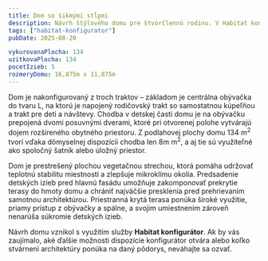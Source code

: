 ```yaml
---
title: Dom so šikmými stĺpmi
description: Návrh štýlového domu pre štvorčlennú rodinu. V Habitat konfigurátore sme skombinovali optimalizovanú centrálnu dispozíciu a luxusné stvárnenie architektúry. Všetky presklenia smerom do záhrady majú nadštandarné rozmery, ktoré nadväzujú na výšku tienenia a prekrytia terasy. Na fasáde je použitá kombinácia tehlového obkladu s bielou omietkou, doplnenou antracitovými rámami okien.
tags: ["habitat-konfigurator"]
pubDate: 2025-08-20

vykurovanaPlocha: 134
uzitkovaPlocha: 134
pocetIzieb: 5
rozmeryDomu: 16,875m x 11,875m
---
```


Dom je nakonfigurovaný z troch traktov – základom je centrálna obývačka do tvaru L, na ktorú je napojený rodičovský trakt so samostatnou kúpeľňou a trakt pre deti a návštevy. Chodba v detskej časti domu je na obývačku prepojená dvomi posuvnými dverami, ktoré pri otvorenej polohe vytvárajú dojem rozšíreného obytného priestoru. Z podlahovej plochy domu 134 m<sup>2</sup> tvorí vďaka dômyselnej dispozícii chodba len 8m m<sup>2</sup>, a aj tie sú využiteľné ako spoločný šatník alebo úložný priestor.

Dom je prestrešený plochou vegetačnou strechou, ktorá pomáha udržovať teplotnú stabilitu miestností a zlepšuje mikroklímu okolia. Predsadenie detských izieb pred hlavnú fasádu umožňuje zakomponovať prekrytie terasy do hmoty domu a chrániť najväčšie presklenia pred prehrievaním samotnou architektúrou. Priestranná krytá terasa ponúka široké využitie, priamy prístup z obývačky a spálne, a svojim umiestnením zároveň nenarúša súkromie detských izieb.

Návrh domu vznikol s využitím služby <strong>Habitat konfigurátor</strong>. Ak by vás zaujímalo, aké ďalšie možnosti dispozície konfigurátor otvára alebo koľko stvárnení architektúry ponúka na daný pôdorys, neváhajte sa ozvať.

   
